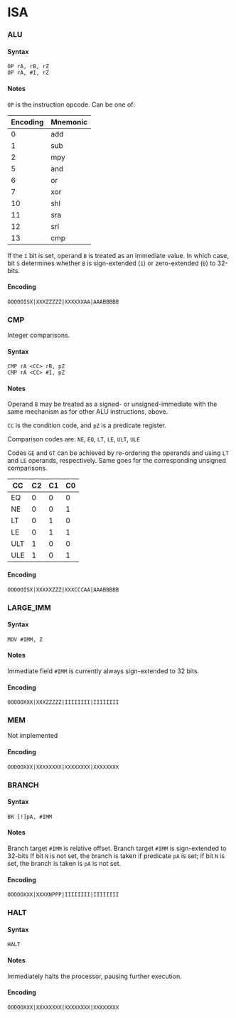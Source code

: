 ISA
===

### ALU

#### Syntax

```
OP rA, rB, rZ
OP rA, #I, rZ
```

#### Notes

`OP` is the instruction opcode. Can be one of:

| Encoding | Mnemonic |
| -------- | -------- |
| 0        | add      |
| 1        | sub      |
| 2        | mpy      |
| 5        | and      |
| 6        | or       |
| 7        | xor      |
| 10       | shl      |
| 11       | sra      |
| 12       | srl      |
| 13       | cmp      |

If the `I` bit is set, operand `B` is treated as an immediate value. In which
case, bit `S` determines whether `B` is sign-extended (`1`) or zero-extended
(`0`) to 32-bits.

#### Encoding

```
OOOOOISX|XXXZZZZZ|XXXXXXAA|AAABBBBB
```

### CMP

Integer comparisons.

#### Syntax

```
CMP rA <CC> rB, pZ
CMP rA <CC> #I, pZ
```

#### Notes

Operand `B` may be treated as a signed- or unsigned-immediate with the same
mechanism as for other ALU instructions, above.

`CC` is the condition code, and `pZ` is a predicate register.

Comparison codes are: `NE`, `EQ`, `LT`, `LE`, `ULT`, `ULE`

Codes `GE` and `GT` can be achieved by re-ordering the operands and using `LT`
and `LE` operands, respectively. Same goes for the corresponding unsigned
comparisons.

| CC  |  C2 |  C1 |  C0 |
| --- | --- | --- | --- |
| EQ  |  0  |  0  |  0  |
| NE  |  0  |  0  |  1  |
| LT  |  0  |  1  |  0  |
| LE  |  0  |  1  |  1  |
| ULT |  1  |  0  |  0  |
| ULE |  1  |  0  |  1  |

#### Encoding

```
OOOOOISX|XXXXXZZZ|XXXCCCAA|AAABBBBB
```

### LARGE_IMM

#### Syntax

```
MOV #IMM, Z
```

#### Notes

Immediate field `#IMM` is currently always sign-extended to 32 bits.

#### Encoding

```
OOOOOXXX|XXXZZZZZ|IIIIIIII|IIIIIIII
```

### MEM

Not implemented

#### Encoding

```
OOOOOXXX|XXXXXXXX|XXXXXXXX|XXXXXXXX
```

### BRANCH

#### Syntax

```
BR [!]pA, #IMM
```

#### Notes

Branch target `#IMM` is relative offset.
Branch target `#IMM` is sign-extended to 32-bits
If bit `N` is not set, the branch is taken if predicate `pA` is set; if bit `N`
is set, the branch is taken is `pA` is not set.

#### Encoding

```
OOOOOXXX|XXXXNPPP|IIIIIIII|IIIIIIII
```

### HALT

#### Syntax

```
HALT
```

#### Notes

Immediately halts the processor, pausing further execution.

#### Encoding

```
OOOOOXXX|XXXXXXXX|XXXXXXXX|XXXXXXXX
```
